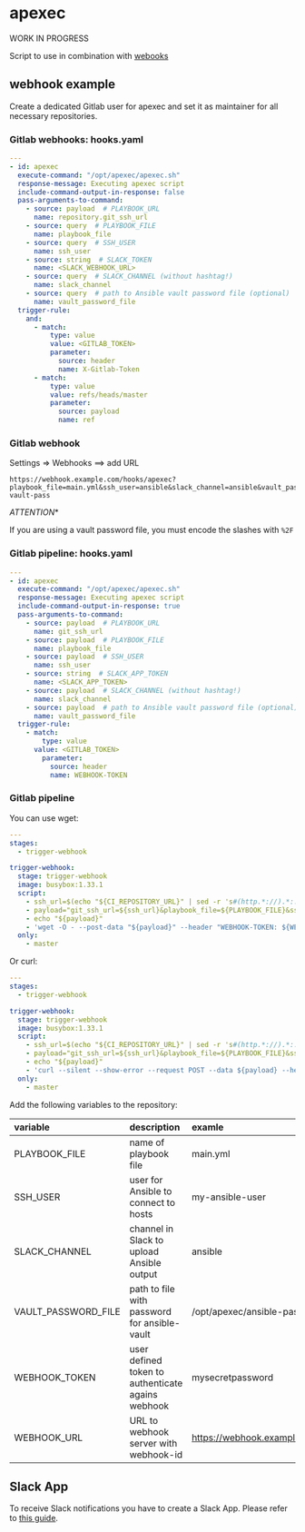 # apexec

WORK IN PROGRESS

Script to use in combination with [webooks](https://github.com/adnanh/webhook)

## webhook example

Create a dedicated Gitlab user for apexec and set it as maintainer for all necessary repositories.

### Gitlab webhooks: hooks.yaml

```yaml
---
- id: apexec
  execute-command: "/opt/apexec/apexec.sh"
  response-message: Executing apexec script
  include-command-output-in-response: false
  pass-arguments-to-command:
    - source: payload  # PLAYBOOK_URL
      name: repository.git_ssh_url
    - source: query  # PLAYBOOK_FILE
      name: playbook_file
    - source: query  # SSH_USER
      name: ssh_user
    - source: string  # SLACK_TOKEN
      name: <SLACK_WEBHOOK_URL>
    - source: query  # SLACK_CHANNEL (without hashtag!)
      name: slack_channel
    - source: query  # path to Ansible vault password file (optional)
      name: vault_password_file
  trigger-rule:
    and:
      - match:
          type: value
          value: <GITLAB_TOKEN>
          parameter:
            source: header
            name: X-Gitlab-Token
      - match:
          type: value
          value: refs/heads/master
          parameter:
            source: payload
            name: ref
```

### Gitlab webhook

Settings => Webhooks ==> add URL

```text
https://webhook.example.com/hooks/apexec?playbook_file=main.yml&ssh_user=ansible&slack_channel=ansible&vault_password_file=%2Fopt%2Fapexec%2Fansible-vault-pass
```

*ATTENTION**

If you are using a vault password file, you must encode the slashes with `%2F`

### Gitlab pipeline: hooks.yaml

```yaml
---
- id: apexec
  execute-command: "/opt/apexec/apexec.sh"
  response-message: Executing apexec script
  include-command-output-in-response: true
  pass-arguments-to-command:
    - source: payload  # PLAYBOOK_URL
      name: git_ssh_url
    - source: payload  # PLAYBOOK_FILE
      name: playbook_file
    - source: payload  # SSH_USER
      name: ssh_user
    - source: string  # SLACK_APP_TOKEN
      name: <SLACK_APP_TOKEN>
    - source: payload  # SLACK_CHANNEL (without hashtag!)
      name: slack_channel
    - source: payload  # path to Ansible vault password file (optional)
      name: vault_password_file
  trigger-rule:
    - match:
        type: value
      value: <GITLAB_TOKEN>
        parameter:
          source: header
          name: WEBHOOK-TOKEN

```

### Gitlab pipeline

You can use wget:

```yaml
---
stages:
  - trigger-webhook

trigger-webhook:
  stage: trigger-webhook
  image: busybox:1.33.1
  script:
    - ssh_url=$(echo "${CI_REPOSITORY_URL}" | sed -r 's#(http.*://).*:.*@([^/]+)/(.+)$#git@\2:\3#g')
    - payload="git_ssh_url=${ssh_url}&playbook_file=${PLAYBOOK_FILE}&ssh_user=${SSH_USER}&slack_channel=${SLACK_CHANNEL}&vault_password_file=${VAULT_PASSWORD_FILE}"
    - echo "${payload}"
    - 'wget -O - --post-data "${payload}" --header "WEBHOOK-TOKEN: ${WEBHOOK_TOKEN}" ${WEBHOOK_URL}'
  only:
    - master
```

Or curl:

```yaml
---
stages:
  - trigger-webhook

trigger-webhook:
  stage: trigger-webhook
  image: busybox:1.33.1
  script:
    - ssh_url=$(echo "${CI_REPOSITORY_URL}" | sed -r 's#(http.*://).*:.*@([^/]+)/(.+)$#git@\2:\3#g')
    - payload="git_ssh_url=${ssh_url}&playbook_file=${PLAYBOOK_FILE}&ssh_user=${SSH_USER}&slack_channel=${SLACK_CHANNEL}&vault_password_file=${VAULT_PASSWORD_FILE}"
    - echo "${payload}"
    - 'curl --silent --show-error --request POST --data ${payload} --header "WEBHOOK-TOKEN: ${WEBHOOK_TOKEN}" ${WEBHOOK_URL}'
  only:
    - master
```

Add the following variables to the repository:

| variable            | description                                       | examle                                   |
|:--------------------|:--------------------------------------------------|:-----------------------------------------|
| PLAYBOOK_FILE       | name of playbook file                             | main.yml                                 |
| SSH_USER            | user for Ansible to connect to hosts              | my-ansible-user                          |
| SLACK_CHANNEL       | channel in Slack to upload Ansible output         | ansible                                  |
| VAULT_PASSWORD_FILE | path to file with password for ansible-vault      | /opt/apexec/ansible-password-file        |
| WEBHOOK_TOKEN       | user defined token to authenticate agains webhook | mysecretpassword                         |
| WEBHOOK_URL         | URL to webhook server with webhook-id             | https://webhook.example.com/hooks/apexec |


## Slack App

To receive Slack notifications you have to create a Slack App. Please refer to [this guide](https://github.com/slackapi/python-slackclient/blob/master/tutorial/01-creating-the-slack-app.md).
